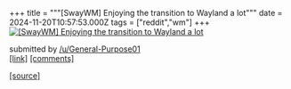 +++
title = """[SwayWM] Enjoying the transition to Wayland a lot"""
date = 2024-11-20T10:57:53.000Z
tags = ["reddit","wm"]
+++
[![[SwayWM] Enjoying the transition to Wayland a lot](https://a.thumbs.redditmedia.com/jDQIty0e8FXKHM9gBxPrsDWW2_qluEX-3Wc8lRBawX0.jpg "[SwayWM] Enjoying the transition to Wayland a lot")](https://www.reddit.com/r/unixporn/comments/1gvmvwn/swaywm_enjoying_the_transition_to_wayland_a_lot/)

submitted by [/u/General-Purpose01](https://www.reddit.com/user/General-Purpose01)  
[\[link\]](https://www.reddit.com/gallery/1gvmvwn) [\[comments\]](https://www.reddit.com/r/unixporn/comments/1gvmvwn/swaywm_enjoying_the_transition_to_wayland_a_lot/)

[[source]](https://www.reddit.com/r/unixporn/comments/1gvmvwn/swaywm_enjoying_the_transition_to_wayland_a_lot/)
